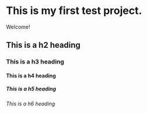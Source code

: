 # This is my first test project.

Welcome!

## This is a h2 heading

### This is a h3 heading

#### This is a h4 heading

##### This is a h5 heading

###### This is a h6 heading



